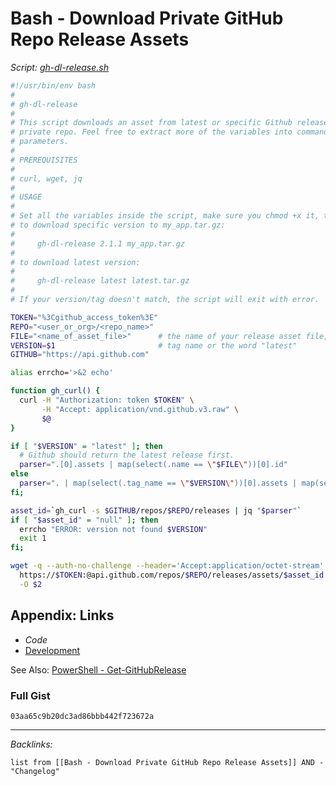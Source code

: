 # Bash - Download Private GitHub Repo Release Assets

*Script: [gh-dl-release.sh](https://gist.githubusercontent.com/jimbrig/03aa65c9b20dc3ad86bbb442f723672a/raw/6020fd8ddef25b3ed0809c69e6342b769b3c35b5/gh-dl-release)*

````bash
#!/usr/bin/env bash
#
# gh-dl-release
# 
# This script downloads an asset from latest or specific Github release of a
# private repo. Feel free to extract more of the variables into command line
# parameters.
#
# PREREQUISITES
#
# curl, wget, jq
#
# USAGE
#
# Set all the variables inside the script, make sure you chmod +x it, then
# to download specific version to my_app.tar.gz:
#
#     gh-dl-release 2.1.1 my_app.tar.gz
#
# to download latest version:
#
#     gh-dl-release latest latest.tar.gz
#
# If your version/tag doesn't match, the script will exit with error.

TOKEN="%3Cgithub_access_token%3E"
REPO="<user_or_org>/<repo_name>"
FILE="<name_of_asset_file>"      # the name of your release asset file, e.g. build.tar.gz
VERSION=$1                       # tag name or the word "latest"
GITHUB="https://api.github.com"

alias errcho='>&2 echo'

function gh_curl() {
  curl -H "Authorization: token $TOKEN" \
       -H "Accept: application/vnd.github.v3.raw" \
       $@
}

if [ "$VERSION" = "latest" ]; then
  # Github should return the latest release first.
  parser=".[0].assets | map(select(.name == \"$FILE\"))[0].id"
else
  parser=". | map(select(.tag_name == \"$VERSION\"))[0].assets | map(select(.name == \"$FILE\"))[0].id"
fi;

asset_id=`gh_curl -s $GITHUB/repos/$REPO/releases | jq "$parser"`
if [ "$asset_id" = "null" ]; then
  errcho "ERROR: version not found $VERSION"
  exit 1
fi;

wget -q --auth-no-challenge --header='Accept:application/octet-stream' \
  https://$TOKEN:@api.github.com/repos/$REPO/releases/assets/$asset_id \
  -O $2
````

## Appendix: Links

* *Code*
* [Development](../../MOCs/Development.md)

See Also: [PowerShell - Get-GitHubRelease](../PowerShell/PowerShell%20-%20Get-GitHubRelease.md)

### Full Gist

````gist
03aa65c9b20dc3ad86bbb442f723672a
````

---

*Backlinks:*

````dataview
list from [[Bash - Download Private GitHub Repo Release Assets]] AND -"Changelog"
````
